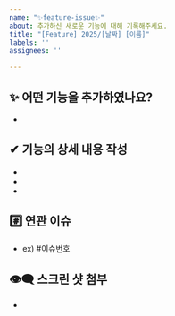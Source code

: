 ```yaml
---
name: "✨feature-issue✨"
about: 추가하신 새로운 기능에 대해 기록해주세요.
title: "[Feature] 2025/[날짜] [이름]"
labels: ''
assignees: ''

---
```


## ✨ 어떤 기능을 추가하였나요?
- 

## ✔ 기능의 상세 내용 작성
-  
-  
-  

## #️⃣ 연관 이슈 
- ex) #이슈번호 

## 👁‍🗨 스크린 샷 첨부
-

